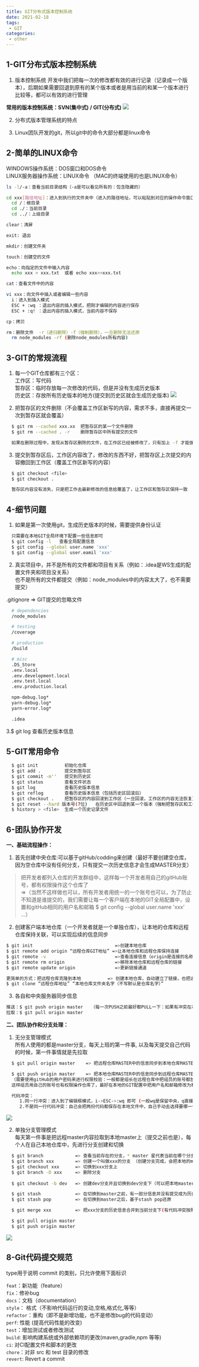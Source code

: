 ```yaml
---
title: GIT分布式版本控制系统
date: 2021-02-18
tags:
 - GIT
categories: 
 - other
---
```


## 1-GIT分布式版本控制系统
  1. 版本控制系统
    开发中我们把每一次的修改都有效的进行记录（记录成一个版本），后期如果需要回退到原有的某个版本或者是用当前的和某一个版本进行比较等，都可以有效的进行管理  
  
  **常用的版本控制系统：SVN(集中式) / GIT(分布式)**
  ![](../img/2021/0218/1.png)

  2. 分布式版本管理系统的特点

  3. Linux团队开发的git，所以git中的命令大部分都是linux命令

## 2-简单的LINUX命令
  WINDOWS操作系统：DOS窗口和DOS命令  
  LINUX服务器操作系统：LINUX命令 （MAC的终端使用的也是LINUX命令）

```bash
ls -l/-a：查看当前目录结构（-a是可以看见所有的：包含隐藏的）

cd xxx[路径地址]：进入到执行的文件夹中（进入的路径地址，可以粘贴到对应的操作命令窗口中）
  cd /：根目录
  cd ./：当前目录
  cd ../：上级目录

clear：清屏

exit: 退出

mkdir：创建文件夹

touch：创建空的文件

echo：向指定的文件中输入内容
  echo xxx > xxx.txt  或者 echo xxx>>xxx.txt

cat：查看文件中的内容

vi xxx：向文件中插入或者编辑一些内容
  i：进入到插入模式
  ESC + :wq ：退出内容的插入模式，把刚才编辑的内容进行保存
  ESC + :q! ：退出内容的插入模式，当前内容不保存

cp：拷贝

rm：删除文件  -r（递归删除）-f（强制删除），一旦删除无法还原
  rm node_modules -rf (删除node_modules所有内容)
```

## 3-GIT的常规流程
  1. 每一个GIT仓库都有三个区：  
  工作区：写代码  
  暂存区：临时存放每一次修改的代码，但是并没有生成历史版本  
  历史区：存放所有历史版本的地方(提交到历史区就会生成历史版本)
  ![](../img/2021/0218/2.png)

  2. 把暂存区的文件删除（不会覆盖工作区新写的内容，需求不多，直接再提交一次到暂存区就会覆盖）
  ```bash
    $ git rm --cached xxx.xx  把暂存区的某一个文件删除
    $ git rm --cached . -r    删除暂存区中所有提交的文件 

    如果在删除过程中，发现从暂存区删除的文件，在工作区已经被修改了，只有加上 -f 才能强制从暂存区把内容删除掉
  ```

  3. 提交到暂存区后，工作区内容改了，修改的东西不好，把暂存区上次提交的内容撤回到工作区（覆盖工作区新写的内容）
  ```bash
    $ git checkout <file>
    $ git checkout .  

    暂存区内容没有消失，只是把工作去最新修改的信息给覆盖了，让工作区和暂存区保持一致
  ```

## 4-细节问题
  1. 如果是第一次使用git，生成历史版本的时候，需要提供身份认证
  ```bash
    只需要在本地GIT全局环境下配置一些信息即可
    $ git config -l   查看全局配置信息
    $ git config --global user.name 'xxx'
    $ git config --global user.eamil 'xxx'
  ```

  2. 真实项目中，并不是所有的文件都和项目有关系（例如：.idea是WS生成的配置文件夹和项目没关系）  
  也不是所有的文件都提交（例如：node_modules中的内容太大了，也不需要提交）

  .gitignore => GIT提交的忽略文件
  ```bash
    # dependencies
    /node_modules

    # testing
    /coverage

    # production
    /build

    # misc
    .DS_Store
    .env.local
    .env.development.local
    .env.test.local
    .env.production.local

    npm-debug.log*
    yarn-debug.log*
    yarn-error.log*

    .idea
  ```

  3.$ git log 查看历史版本信息

## 5-GIT常用命令
```bash
  $ git init          初始化仓库
  $ git add .         提交到暂存区
  $ git commit -m''   提交到历史区
  $ git status        查看文件状态
  $ git log           查看历史版本信息
  $ git reflog        查看历史版本信息（包括历史区回滚后）
  $ git checkout .    把暂存区的内容回滚到工作区（一旦回滚，工作区的内容无法恢复）
  $ git reset --hard 版本号(7位)   在历史区中回退到某一个版本（强制把暂存区和工作区都变成回退后的版本）
  $ history > <file>  生成一个历史记录文件
```

## 6-团队协作开发
**一、基础流程操作：**
1. 首先创建中央仓库:可以基于gitHub/codding来创建（最好不要创建空仓库，因为空仓库中没有任何分支，只有提交一次历史信息才会生成MASTER分支）

>把开发者都列入仓库的开发群组中，这样每一个开发者用自己的gitHub账号，都有权限操作这个仓库了  
>=>（当然不这样做也可以，所有开发者用统一的一个账号也可以，为了防止不知道是谁提交的，我们需要让每一个客户端在本地的GIT全局配置中，设置和gitHub相同的用户名和邮箱 $ git config --global user.name 'xxx' ...） 

2. 创建客户端本地仓库（一个开发者就是一个单独仓库），让本地的仓库和远程仓库保持关联，可以实现后续的信息同步
```bash
$ git init                               =>创建本地仓库
$ git remote add origin “远程仓库GIT地址” =>让本地仓库和远程仓库保持连接
$ git remote -v                          =>查看连接信息（origin是连接的名称，一般都用这个名字，也可以随便设置）
$ git remote rm origin                   =>移除本地仓库和远程仓库的链接
$ git remote update origin               =>更新链接通道

更简单的方式：把远程仓库克隆到本地          => 创建本地仓库，自动建立了链接，也把远程仓库中的内容同步到本地
$ git clone “远程仓库地址” “本地仓库文件夹名字（不写默认是仓库名字）”
```

3. 各自和中央服务器同步信息
```bash
推送：$ git push origin master   （每一次PUSH之前最好都PULL一下：如果有冲突在本地处理一下冲突，然后再推送）
拉取：$ git pull origin master
```

**二、团队协作和分支处理：**
1. 无分支管理模式   
所有人使用的都是master分支，每天上班的第一件事, 以及每天提交自己代码的时候，第一件事情就是先拉取
```bash
  $ git pull origin master    => 把远程仓库MASTER中的信息同步到本地仓库MASTER中

  $ git push origin master    => 把本地仓库MASTER中的信息同步到远程仓库MASTER中  
  （需要使用gitHub的用户密码来进行权限校验：一般都是组长在远程仓库中把组员的账号都放到小组中，  
  这样组员用自己的账号也有权限操作仓库了，最好在本地的GIT配置中把用户名和邮箱修改为和gitHub账号相同的信息）

  代码冲突：
     1.同一行冲突：进入到了编辑框模式，i->ESC->:wq 即可 (一般wq是保留中央，q直接退出保留本地)
     2.不是同一行代码冲突：自己会把两份代码都保存在本地文件中，自己手动去选择要哪一个，改完后重新提交即可
```
![](../img/2021/0218/3.png)

2. 单独分支管理模式   
每天第一件事是把远程master内容拉取到本地master上（提交之前也是），每个人在自己本地仓库中，先进行分支创建和切换
```bash
  $ git branch            => 查看当前存在的分支，* master 星代表当前在哪个分支上
  $ git branch xxx        => 创建一个叫做xxx的分支 （创建分支完成，会把本地的master分支中的内容同步到xxx分支上）  
  $ git checkout xxx      => 切换到xxx分支上
  $ git branch -D xxx     => 删除分支
  
  $ git checkout -b dev   => 创建dev分支并且切换到dev分支下（可以把本地master中的历史信息同步到新创建的dev分支中）

  $ git stash             => 在切换到master之前，有一部分信息并没有提交成为历史版本，为了防止信息的丢失， 
  $ git stash pop         => 在切换到master之后，基于stash pop还原 

  $ git merge xxx         => 把xxx分支的历史信息合并到当前分支下(有代码冲突按照之前的规则修改)

  $ git pull origin master
  $ git push origin master
```
![](../img/2021/0218/4.png)


## 8-Git代码提交规范

type用于说明 commit 的类别，只允许使用下面标识

`feat`：新功能（feature）  
`fix`：修补bug  
`docs`：文档（documentation）  
`style`： 格式（不影响代码运行的变动,空格,格式化,等等）  
`refactor`：重构（即不是新增功能，也不是修改bug的代码变动）  
`perf`: 性能 (提高代码性能的改变)  
`test`：增加测试或者修改测试  
`build`: 影响构建系统或外部依赖项的更改(maven,gradle,npm 等等)  
`ci`: 对CI配置文件和脚本的更改  
`chore`：对非 src 和 test 目录的修改  
`revert`: Revert a commit  








